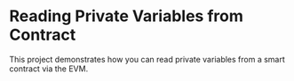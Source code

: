 # Reading Private Variables from Contract

This project demonstrates how you can read private variables from a smart contract via the EVM.
